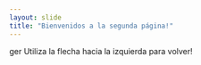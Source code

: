 ```yaml
---
layout: slide
title: "Bienvenidos a la segunda página!"
---
```

ger
Utiliza la flecha hacia la izquierda para volver! 
